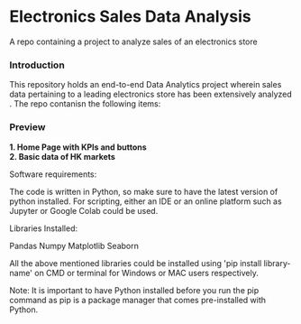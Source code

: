 # Electronics Sales Data Analysis
A repo containing a project to analyze sales of an electronics store

### Introduction
This repository holds an end-to-end Data Analytics project wherein sales data pertaining to a leading electronics store has been extensively analyzed . The repo contanisn the following items: 
### Preview
**1. Home Page with KPIs and buttons**
<br>
**2. Basic data of HK markets**
<br>

Software requirements:

The code is written in Python, so make sure to have the latest version of python installed. For scripting, either an IDE or an online platform such as Jupyter or Google Colab could be used.

Libraries Installed:

Pandas
Numpy
Matplotlib
Seaborn

All the above mentioned libraries could be installed using 'pip install library-name' on CMD or terminal for Windows or MAC users respectively.

Note: It is important to have Python installed before you run the pip command as pip is a package manager that comes pre-installed with Python.


